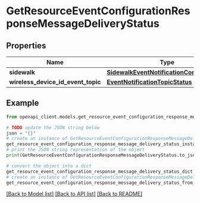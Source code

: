 # GetResourceEventConfigurationResponseMessageDeliveryStatus


## Properties

Name | Type | Description | Notes
------------ | ------------- | ------------- | -------------
**sidewalk** | [**SidewalkEventNotificationConfigurations**](SidewalkEventNotificationConfigurations.md) |  | [optional] 
**wireless_device_id_event_topic** | [**EventNotificationTopicStatus**](EventNotificationTopicStatus.md) |  | [optional] 

## Example

```python
from openapi_client.models.get_resource_event_configuration_response_message_delivery_status import GetResourceEventConfigurationResponseMessageDeliveryStatus

# TODO update the JSON string below
json = "{}"
# create an instance of GetResourceEventConfigurationResponseMessageDeliveryStatus from a JSON string
get_resource_event_configuration_response_message_delivery_status_instance = GetResourceEventConfigurationResponseMessageDeliveryStatus.from_json(json)
# print the JSON string representation of the object
print(GetResourceEventConfigurationResponseMessageDeliveryStatus.to_json())

# convert the object into a dict
get_resource_event_configuration_response_message_delivery_status_dict = get_resource_event_configuration_response_message_delivery_status_instance.to_dict()
# create an instance of GetResourceEventConfigurationResponseMessageDeliveryStatus from a dict
get_resource_event_configuration_response_message_delivery_status_from_dict = GetResourceEventConfigurationResponseMessageDeliveryStatus.from_dict(get_resource_event_configuration_response_message_delivery_status_dict)
```
[[Back to Model list]](../README.md#documentation-for-models) [[Back to API list]](../README.md#documentation-for-api-endpoints) [[Back to README]](../README.md)


